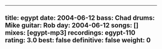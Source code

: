
---
title: egypt
date: 2004-06-12
bass:	Chad
drums:	Mike
guitar:	Rob
day: 2004-06-12
songs: []
mixes: [egypt-mp3]
recordings: egypt-110
rating: 3.0
best: false
definitive: false
weight: 0
---
